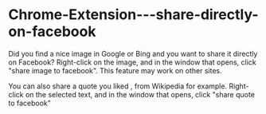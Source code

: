 # Chrome-Extension---share-directly-on-facebook

Did you find a nice image in Google or Bing and you want to share it directly on Facebook?
Right-click on the image, and in the window that opens, click "share image to facebook".
This feature may work on other sites.

You can also share a quote you liked , from Wikipedia for example.
Right-click on the selected text, and in the window that opens, click "share quote to facebook"



